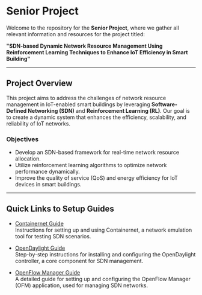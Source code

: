 # Senior Project

Welcome to the repository for the **Senior Project**, where we gather all relevant information and resources for the project titled:

**"SDN-based Dynamic Network Resource Management Using Reinforcement Learning Techniques to Enhance IoT Efficiency in Smart Building"**

---

## Project Overview
This project aims to address the challenges of network resource management in IoT-enabled smart buildings by leveraging **Software-Defined Networking (SDN)** and **Reinforcement Learning (RL)**. Our goal is to create a dynamic system that enhances the efficiency, scalability, and reliability of IoT networks.

### Objectives
- Develop an SDN-based framework for real-time network resource allocation.
- Utilize reinforcement learning algorithms to optimize network performance dynamically.
- Improve the quality of service (QoS) and energy efficiency for IoT devices in smart buildings.

---

## Quick Links to Setup Guides
- [Containernet Guide](./Containernet.md)  
  Instructions for setting up and using Containernet, a network emulation tool for testing SDN scenarios.
  
- [OpenDaylight Guide](./OpenDaylight.md)  
  Step-by-step instructions for installing and configuring the OpenDaylight controller, a core component for SDN management.
  
- [OpenFlow Manager Guide](./OpenFlowManager.md)  
  A detailed guide for setting up and configuring the OpenFlow Manager (OFM) application, used for managing SDN networks.

